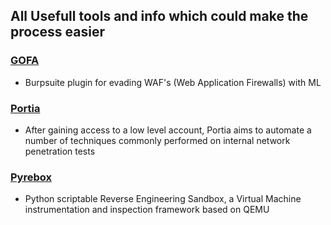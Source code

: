 ## All Usefull tools and info which could make the process easier

### [GOFA](https://census-labs.com/news/2017/11/03/an-introduction-to-the-lightbulb-framework/)
- Burpsuite plugin for evading WAF's (Web Application Firewalls) with ML 

### [Portia](https://github.com/SpiderLabs/portia)
- After gaining access to a low level account, Portia aims to automate a number of techniques commonly performed on internal network penetration tests

### [Pyrebox](https://github.com/Cisco-Talos/pyrebox)
- Python scriptable Reverse Engineering Sandbox, a Virtual Machine instrumentation and inspection framework based on QEMU


